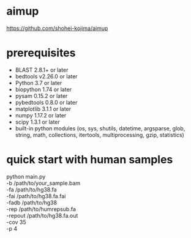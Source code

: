 # aimup
https://github.com/shohei-kojima/aimup


# prerequisites
- BLAST  2.8.1+ or later
- bedtools  v2.26.0 or later
- Python  3.7 or later
- biopython  1.74 or later
- pysam  0.15.2 or later
- pybedtools  0.8.0 or later
- matplotlib  3.1.1 or later
- numpy  1.17.2 or later
- scipy  1.3.1 or later
- built-in python modules (os, sys, shutils, datetime, argsparse, glob, string, math, collections, itertools, multiprocessing, gzip, statistics)


# quick start with human samples
python main.py \
-b /path/to/your_sample.bam \
-fa /path/to/hg38.fa \
-fai /path/to/hg38.fa.fai \
-fadb /path/to/hg38 \
-rep /path/to/humrepsub.fa \
-repout /path/to/hg38.fa.out \
-cov 35 \
-p 4


